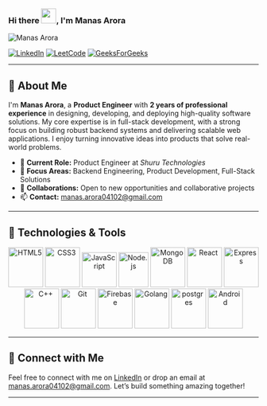 ### Hi there <img src="https://raw.githubusercontent.com/verma-anushka/verma-anushka/master/gifs/wave.gif" width="30px">, I'm Manas Arora

<p align="left">
  <img src="https://komarev.com/ghpvc/?username=manas-04&style=flat" alt="Manas Arora" />
</p>

[![LinkedIn](https://img.shields.io/badge/LinkedIn-0077B5?style=for-the-badge&logo=linkedin&logoColor=white)](https://www.linkedin.com/in/manas-arora-274b681b1/)
[![LeetCode](https://img.shields.io/badge/LeetCode-0077B5?style=for-the-badge&logo=leetCode&logoColor=white&color=grey)](https://leetcode.com/manas_04/)
[![GeeksForGeeks](https://img.shields.io/badge/GeeksforGeeks-0077B5?style=for-the-badge&logo=geeksforgeeks&logoColor=white&color=success)](https://auth.geeksforgeeks.org/user/manasarora038)

---

## 👋 About Me

I'm **Manas Arora**, a **Product Engineer** with **2 years of professional experience** in designing, developing, and deploying high-quality software solutions. My core expertise is in full-stack development, with a strong focus on building robust backend systems and delivering scalable web applications. I enjoy turning innovative ideas into products that solve real-world problems.

- 🔭 **Current Role:** Product Engineer at *Shuru Technologies*
- 🌱 **Focus Areas:** Backend Engineering, Product Development, Full-Stack Solutions
- 🤝 **Collaborations:** Open to new opportunities and collaborative projects
- 📫 **Contact:** [manas.arora04102@gmail.com](mailto:manas.arora04102@gmail.com)

---

## 🚀 Technologies & Tools

<p align="center">
  <img src="https://icongr.am/devicon/html5-original-wordmark.svg?size=128&color=currentColor" alt="HTML5" width="70" height="80"/>
  <img src="https://icongr.am/devicon/css3-original.svg?size=128&color=currentColor" alt="CSS3" width="70" height="80"/>
  <img src="https://icongr.am/devicon/javascript-original.svg?size=128&color=currentColor" alt="JavaScript" width="70" height="70"/>
  <img src="https://icongr.am/devicon/nodejs-original-wordmark.svg?size=128&color=currentColor" alt="Node.js" width="60" height="70"/> 
  <img src="https://icongr.am/devicon/mongodb-original.svg?size=128&color=currentColor" alt="MongoDB" width="70" height="80"/>
  <img src="https://icongr.am/devicon/react-original-wordmark.svg?size=128&color=currentColor" alt="React" width="70" height="80"/>
  <img src="https://icongr.am/devicon/express-original-wordmark.svg?size=128&color=white" alt="Express" width="70" height="80"/>
  <img src="https://icongr.am/devicon/cplusplus-original.svg?size=128&color=currentColor" alt="C++" width="70" height="80"/>
  <img src="https://icongr.am/devicon/git-original.svg?size=129&color=36a1c4" alt="Git" width="70" height="80"/> 
  <img src="https://img.icons8.com/color/96/000000/firebase.png" alt="Firebase" width="70" height="80"/>
  <img src="https://icongr.am/devicon/go-original.svg?size=128&color=currentColor" alt="Golang" width="70" height="80"/>
  <img src="https://icongr.am/devicon/postgresql-original.svg?size=128&color=currentColor" alt="postgres" width="70" height="80"/>
  <img src="https://icongr.am/devicon/android-original.svg?size=128&color=currentColor" alt="Android" width="70" height="80"/>
</p>

---

## 🔗 Connect with Me

Feel free to connect with me on [LinkedIn](https://www.linkedin.com/in/manas-arora-274b681b1/) or drop an email at [manas.arora04102@gmail.com](mailto:manas.arora04102@gmail.com). Let’s build something amazing together!

---

<!-- Optional: You can add more sections such as Projects, Blogs, or Experience if you’d like -->

